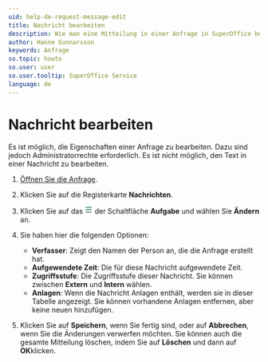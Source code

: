 ```yaml
---
uid: help-de-request-message-edit
title: Nachricht bearbeiten
description: Wie man eine Mitteilung in einer Anfrage in SuperOffice bearbeitet
author: Hanne Gunnarsson
keywords: Anfrage
so.topic: howto
so.user: user
so.user.tooltip: SuperOffice Service
language: de
---
```


# Nachricht bearbeiten

Es ist möglich, die Eigenschaften einer Anfrage zu bearbeiten. Dazu sind jedoch Administratorrechte erforderlich. Es ist nicht möglich, den Text in einer Nachricht zu bearbeiten.

1. [Öffnen Sie die Anfrage][1].
1. Klicken Sie auf die Registerkarte **Nachrichten**.
1. Klicken Sie auf das ![Symbol][img1] der Schaltfläche **Aufgabe** und wählen Sie **Ändern** an.
1. Sie haben hier die folgenden Optionen:
    * **Verfasser**: Zeigt den Namen der Person an, die die Anfrage erstellt hat.
    * **Aufgewendete Zeit**: Die für diese Nachricht aufgewendete Zeit.
    * **Zugriffsstufe**: Die Zugriffsstufe dieser Nachricht. Sie können zwischen **Extern** und **Intern** wählen.
    * **Anlagen**: Wenn die Nachricht Anlagen enthält, werden sie in dieser Tabelle angezeigt. Sie können vorhandene Anlagen entfernen, aber keine neuen hinzufügen.

1. Klicken Sie auf **Speichern**, wenn Sie fertig sind, oder auf **Abbrechen**, wenn Sie die Änderungen verwerfen möchten. Sie können auch die gesamte Mitteilung löschen, indem Sie auf **Löschen** und dann auf **OK**klicken.

<!-- Referenced links -->
[1]: ../index.md#open

<!-- Referenced images -->
[img1]: ../../../../media/icons/btn-menu.png
